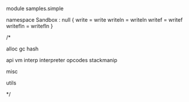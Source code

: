 module samples.simple

namespace Sandbox : null
{
	write = write
	writeln = writeln
	writef = writef
	writefln = writefln
}

/*

alloc
gc
hash

api
vm
interp
interpreter
opcodes
stackmanip

misc

utils

*/
